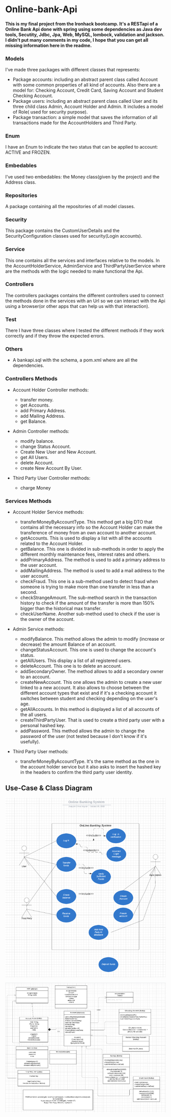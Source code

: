 # Online-bank-Api

#### This is my final project from the Ironhack bootcamp. It's a RESTapi of a Online Bank Api done with spring using some dependencies as Java dev tools, Secutity, Jdbc, Jpa, Web, MySQL, lombock, validation and jackson. I didn't put many comments in my code, I hope that you can get all missing information here in the readme.

### Models
I've made three packages with different classes that represents:

- Package accounts: including an abstract parent class called Account with some common properties of all kind of accounts. Also there are a model for: Checking Account, Credit Card, Saving Account and Student Checking Account.
- Package users: including an abstract parent class called User and its three child class Admin, Account Holder and Admin. It includes a model of Role( used for security purpose).
- Package transaction: a simple model that saves the information of all transactions made for the AccountHolders and Third Party.

### Enum
I have an Enum to indicate the two status that can be applied to account: ACTIVE and FROZEN.

### Embedables
I've used two embedables: the Money class(given by the project) and the Address class. 

### Repositories
A package containing all the repositories of all model classes.

### Security
This package contains the CustomUserDetails and the SecurityConfiguration classes used for security(Login accounts). 

### Service
This one contains all the services and interfaces relative to the models. In the AccountHolderService, AdminService and ThirdPartyUserService where are the methods with the logic needed to make functional the Api.

### Controllers
The controllers packages contains the different controllers used to connect the methods done in the services with an Url so we can interact with the Api using a browser(or other apps that can help us with that interaction).

### Test
There I have three classes where I tested the different methods if they work correctly and if they throw the expected errors. 

### Others

- A bankapi.sql with the schema, a pom.xml where are all the dependencies.

### Controllers Methods

- Account Holder Controller methods:
    - transfer money.
    - get Accounts.
    - add Primary Address.
    - add Mailing Address.
    - get Balance.

- Admin Controller methods:
    - modify balance.
    - change Status Account.
    - Create New User and New Account.
    - get All Users.
    - delete Account.
    - create New Account By User.

- Third Party User Controller methods:
    - charge Money

### Services Methods

- Account Holder Service methods:
    - transferMoneyByAccountType. This method get a big DTO that contains all the necessary info so the Account Holder can make the transference of money from an own account to another account.
    - getAccounts. This is used to display a list with all the accounts related to the Account Holder.
    - getBalance. This one is divided in sub-methods in order to apply the different monthly maintenance fees, interest rates and others.
    - addPrimaryAddress. The method is used to add a primary address to the user account.
    - addMailingAddress. The method is used to add a mail address to the user account.
    - checkFraud. This one is a sub-method used to detect fraud when someone is trying to make more than one transfer in less than a second.
    - checkStrangeAmount. The sub-method search in the transaction history to check if the amount of the transfer is more than 150% bigger than the historical max transfer.
    - checkUserName. Another sub-method used to check if the user is the owner of the account.

- Admin Service methods:
    - modifyBalance. This method allows the admin to modify (increase or decrease) the amount Balance of an account.
    - changeStatusAccount. This one is used to change the account's status.
    - getAllUsers. This display a list of all registered users.
    - deleteAccount. This one is to delete an account.
    - addSecondaryOwner. The method allows to add a secondary owner to an account.
    - createNewAccount. This one allows the admin to create a new user linked to a new account. It also allows to choose between the different account types that exist and if it's a checking account it switches between student and checking depending on the user's age. 
    - getAllAccounts. In this method is displayed a list of all accounts of the all users.
    - createThirdPartyUser. That is used to create a third party user with a personal hashed key.
    - addPassword. This method allows the admin to change the password of the user (not tested because I don't know if it's usefully).

- Third Party User methods:
    - transferMoneyByAccountType. It's the same method as the one in the account holder service but it also asks to insert the hashed key in the headers to confirm the third party user identity.

## Use-Case & Class Diagram

![img.png](img.png)

![img_1.png](img_1.png)


